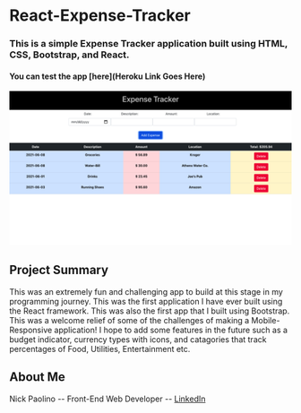 # React-Expense-Tracker

### This is a simple Expense Tracker application built using HTML, CSS, Bootstrap, and React.
 
#### You can test the app [here](Heroku Link Goes Here) 

![](./src/ReactExpenseTrackerScreenshot.png)

## Project Summary
This was an extremely fun and challenging app to build at this stage in my programming journey. This was the first 
application I have ever built using the React framework. This was also the first app that I built using Bootstrap. 
This was a welcome relief of some of the challenges of making a Mobile-Responsive application! I hope to add some features in the future such as a budget indicator, currency types with icons, and catagories that track percentages of Food, Utilities, Entertainment etc. 

## About Me

Nick Paolino -- Front-End Web Developer -- [LinkedIn](https://www.linkedin.com/in/nick-paolino-00469291/)